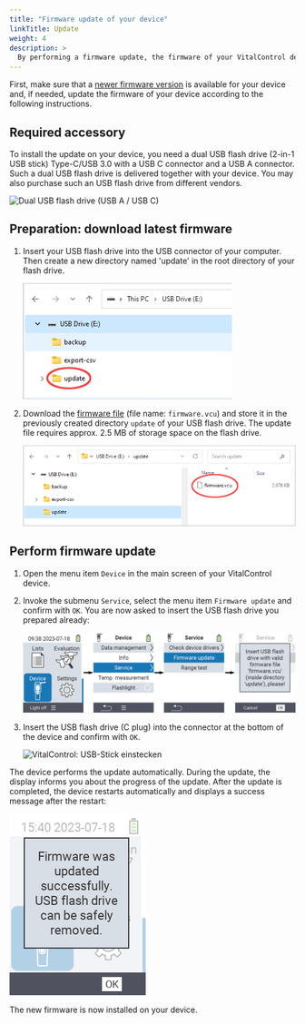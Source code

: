 ```yaml
---
title: "Firmware update of your device"
linkTitle: Update
weight: 4
description: >
  By performing a firmware update, the firmware of your VitalControl device can be updated to the latest available versions.
---
```

First, make sure that a [newer firmware version](../versions/) is available for your device and, if needed, update the firmware of your device according to the following instructions.

## Required accessory

To install the update on your device, you need a dual USB flash drive (2-in-1 USB stick) Type-C/USB 3.0 with a USB C connector and a USB A connector. Such a dual USB flash drive is delivered together with your device. You may also purchase such an USB flash drive from different vendors.

![Dual USB flash drive (USB A / USB C)](/images/firmware/update/usb-dual-stick.svg)

## Preparation: download latest firmware

1. Insert your USB flash drive into the USB connector of your computer. Then create a new directory named 'update' in the root directory of your flash drive.

    ![Windows Explorer: USB flash drive with directory 'update'](images/create-folder-update.png)

2. Download the [firmware file](firmware/firmware.vcu) (file name: `firmware.vcu`) and store it in the previously created directory `update` of your USB flash drive. The update file requires approx. 2.5 MB of storage space on the flash drive.

    ![Windows Explorer: flash drive with firmware file 'firmware.vcu'](images/save-firmware-file.png)

## Perform firmware update

1. Open the menu item `Device` in the main screen of your VitalControl device.

2. Invoke the submenu `Service`, select the menu item `Firmware update` and confirm with `OK`. You are now asked to insert the USB flash drive you prepared already:

    ![VitalControl: Menüfolge Aktualisierung Firmware](images/firmware-update.png)

3. Insert the USB flash drive (C plug) into the connector at the bottom of the device and confirm with `OK`.

    ![VitalControl: USB-Stick einstecken](/images/firmware/update/plug-in-dual-usb-stick.svg)


The device performs the update automatically. During the update, the display informs you about the progress of the update. After the update is completed, the device restarts automatically and displays a success message after the restart:

![VitalControl: Success message firmware update](images/update-success.png)

The new firmware is now installed on your device.
